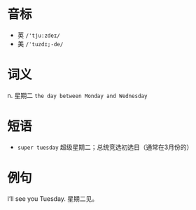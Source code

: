 # 音标

- 英 `/'tjuːzdeɪ/`
- 美 `/ˈtuzdɪ;-de/`

# 词义

n. 星期二
`the day between Monday and Wednesday`

# 短语

- `super tuesday` 超级星期二；总统竞选初选日（通常在3月份的）

# 例句

I’ll see you Tuesday.
星期二见。


